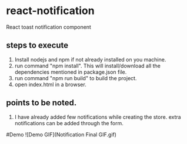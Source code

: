 # react-notification
React toast notification component

## steps to execute
  1. Install nodejs and npm if not already installed on you machine.
  2. run command "npm install". This will install/download all the dependencies mentioned in package.json file.
  2. run command "npm run build" to build the project.
  3. open index.html in a browser.

## points to be noted.
  1. I have already added few notifications while creating the store. extra notifications can be added through the form.

#Demo
![Demo GIF](Notification Final GIF.gif)
